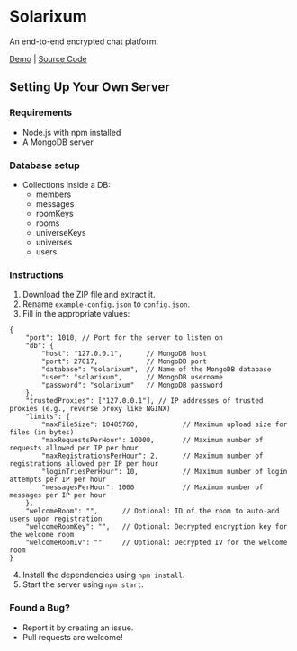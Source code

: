# Solarixum
An end-to-end encrypted chat platform.

[Demo](https://solarixum.afonyanet.hu) | [Source Code](https://github.com/afonya2/Solarixum)

## Setting Up Your Own Server

### Requirements
- Node.js with npm installed
- A MongoDB server

### Database setup
- Collections inside a DB:
  - members
  - messages
  - roomKeys
  - rooms
  - universeKeys
  - universes
  - users

### Instructions
1. Download the ZIP file and extract it.
2. Rename `example-config.json` to `config.json`.
3. Fill in the appropriate values:
```jsonc
{
    "port": 1010, // Port for the server to listen on
    "db": {
        "host": "127.0.0.1",      // MongoDB host
        "port": 27017,            // MongoDB port
        "database": "solarixum",  // Name of the MongoDB database
        "user": "solarixum",      // MongoDB username
        "password": "solarixum"   // MongoDB password
    },
    "trustedProxies": ["127.0.0.1"], // IP addresses of trusted proxies (e.g., reverse proxy like NGINX)
    "limits": {
        "maxFileSize": 10485760,           // Maximum upload size for files (in bytes)
        "maxRequestsPerHour": 10000,       // Maximum number of requests allowed per IP per hour
        "maxRegistrationsPerHour": 2,      // Maximum number of registrations allowed per IP per hour
        "loginTriesPerHour": 10,           // Maximum number of login attempts per IP per hour
        "messagesPerHour": 1000            // Maximum number of messages per IP per hour
    },
    "welcomeRoom": "",      // Optional: ID of the room to auto-add users upon registration
    "welcomeRoomKey": "",   // Optional: Decrypted encryption key for the welcome room
    "welcomeRoomIv": ""     // Optional: Decrypted IV for the welcome room
}
```
4. Install the dependencies using `npm install`.
5. Start the server using `npm start`.

### Found a Bug?
- Report it by creating an issue.
- Pull requests are welcome!